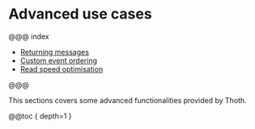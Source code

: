 # Advanced use cases

@@@ index

* [Returning messages](message.md)
* [Custom event ordering](event-ordering.md)
* [Read speed optimisation](aggregatestore.md)

@@@

This sections covers some advanced functionalities provided by Thoth.

@@toc { depth=1 } 